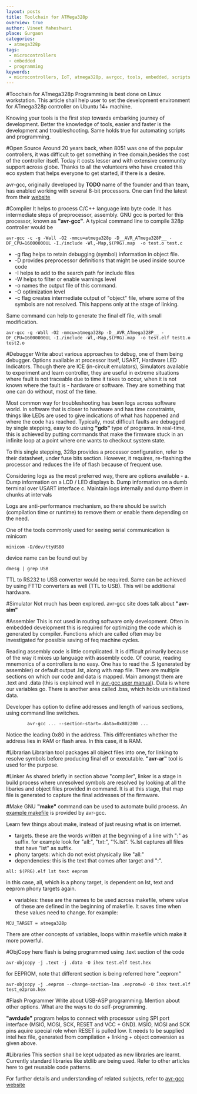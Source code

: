 ```yaml
---
layout: posts
title: Toolchain for ATMega328p
overview: true
author: Vineet Maheshwari
place: Gurgaon
categories: 
 - atmega328p
tags: 
 - microcontrollers
 - embedded
 - programming
keywords:
 - microcontrollers, IoT, atmega328p, avrgcc, tools, embedded, scripts
---
```


#Toochain for ATmega328p
Programming is best done on Linux workstation. This article shall help user to set the development environment for ATmega328p controller on Ubuntu 14+ machine.

Knowing your tools is the first step towards embarking journey of development. Better the knowledge of tools, easier and faster is the development and troubleshooting. Same holds true for automating scripts and programming.

#Open Source
Around 20 years back, when 8051 was one of the popular controllers, it was difficult to get something in free domain,besides the cost of the controller itself. Today it costs lesser and with extensive community support across globe. Thanks to all the volunteers who have created this eco system that helps everyone to get started, if there is a desire.

avr-gcc, originally developed by **TODO** name of the founder and than team, has enabled working with several 8-bit processors. One can find the latest from their [website](http://www.nongnu.org/avr-libc/user-manual)

#Compiler
It helps to process C/C++ language into byte code. It has intermediate steps of preprocessor, assembly. GNU gcc is ported for this processor, known as **"avr-gcc"**. A typical command line to compile 328p controller would be

```
avr-gcc -c -g -Wall -O2 -mmcu=atmega328p -D__AVR_ATmega328P__ -DF_CPU=16000000UL -I./include -Wl,-Map,$(PRG).map  -o test.o test.c
```

* -g flag helps to retain debugging (symbol) information in object file.
* -D provides preprocessor definitions that might be used inside source code
* -I helps to add to the search path for include files
* -W helps to filter or enable warnings level
* -o names the output file of this command.
* -O optimization level
* -c flag creates intermediate output of "object" file, where some of the symbols are not resolved. This happens only at the stage of linking.

Same command can help to generate the final elf file, with small modification. 

```
avr-gcc -g -Wall -O2 -mmcu=atmega328p -D__AVR_ATmega328P__ -DF_CPU=16000000UL -I./include -Wl,-Map,$(PRG).map  -o test.elf test1.o test2.o
```

#Debugger
Write about various approaches to debug, one of them being debugger. Options available at processor itself, USART, Hardware LED Indicators.
Though there are ICE (in-circuit emulators), Simulators available to experiment and learn controller, they are useful in extreme situations where fault is not traceable due to time it takes to occur, when it is not known where the fault is - hardware or software. They are something that one can do without, most of the time.

Most common way for troubleshooting has been logs across software world. In software that is closer to hardware and has time constraints, things like LEDs are used to give indications of what has happened and where the code has reached. Typically, most difficult faults are debugged by single stepping, easy to do using **"gdb"** type of programs. In real-time, this is achieved by putting commands that make the firmware stuck in an infinite loop at a point where one wants to checkout system state.

To this single stepping, 328p provides a processor configuration, refer to their datasheet, under fuse bits section. However, it requires, re-flashing the processor and reduces the life of flash because of frequent use.

Considering logs as the most preferred way, there are options available -
a. Dump information on a LCD / LED displays
b. Dump information on a dumb terminal over USART interface
c. Maintain logs internally and dump them in chunks at intervals

Logs are anti-performance mechanism, so there should be switch (compilation time or runtime) to remove them or enable them depending on the need.

One of the tools commonly used for seeing serial communication is minicom

```minicom -D/dev/ttyUSB0```

device name can be found out by

```dmesg | grep USB```

TTL to RS232 to USB converter would be required. Same can be achieved by using FTTD converters as well (TTL to USB). This will be additional hardware.

#Simulator
Not much has been explored. avr-gcc site does talk about **"avr-sim"**

#Assembler
This is not used in routing software only development. Often in embedded development this is required for optimizing the code which is generated by compiler. Functions which are called often may be investigated for possible saving of feq machine cycles.

Reading assembly code is little complicated. It is difficult primarily because of the way it mixes up language with assembly code. Of course, reading mnemonics of a controllers is no easy. One has to read the .S (generated by assembler) or default output .lst, along with map file. There are multiple sections on which our code and data is mapped. Main amongst them are .text and .data (this is explained well in [avr-gcc user manual](http://www.nongnu.org/avr-libc/user-manual/mem_sections.html)). Data is where our variables go. There is another area called .bss, which holds uninitialized data.

Developer has option to define addresses and length of various sections, using command line switches.

```
        avr-gcc ... --section-start=.data=0x802200 ...
```

Notice the leading 0x80 in the address. This differentiates whether the address lies in RAM or flash area. In this case, it is RAM.

#Librarian
Librarian tool packages all object files into one, for linking to resolve symbols before producing final elf or executable. **"avr-ar"** tool is used for the purpose.

#Linker
As shared briefly in section above "compiler", linker is a stage in build process where unresolved symbols are resolved by looking at all the libaries and object files provided in command. It is at this stage, that map file is generated to capture the final addresses of the firmware.

#Make
GNU **"make"** command can be used to automate build process. An [example makefile](http://www.nongnu.org/avr-libc/user-manual/group__demo__project.html) is provided by avr-gcc.

Learn few things about make, instead of just reusing what is on internet.

* targets. these are the words written at the begnning of a line with ":" as suffix. for example look for "all:", "txt:", "%.lst". %.lst captures all files that have "lst" as suffix.
* phony targets: which do not exist physically like "all:"
* dependencies: this is the text that comes after target and ":". 

```all: $(PRG).elf lst text eeprom```

in this case, all, which is a phony target, is dependent on lst, text and eeprom phony targets again.

* variables: these are the names to be used across makefile, where value of these are defined in the beginning of makefile. It saves time when these values need to change. for example:

```MCU_TARGET = atmega328p```

There are other concepts of variables, loops within makefile which make it more powerful.

#ObjCopy
here flash is being programmed using .text section of the code

```
avr-objcopy -j .text -j .data -O ihex test.elf test.hex
```

for EEPROM, note that different section is being referred here ".eeprom"

```
avr-objcopy -j .eeprom --change-section-lma .eeprom=0 -O ihex test.elf test_e2prom.hex 
```

#Flash Programmer
Write about USB-ASP programming. Mention about other options. What are the ways to do self-programming.

**"avrdude"** program helps to connect with processor using SPI port interface (MSIO, MOSI, SCK, RESET and VCC + GND). MSIO, MOSI and SCK pins aquire special role when RESET is pulled low. It needs to be supplied intel hex file, generated from compilation + linking + object conversion as given above.

#Libraries
This section shall be kept udpated as new libraries are learnt. Currently standard libraries like stdlib are being used. Refer to other articles here to get reusable code patterns.

For further details and understanding of related subjects, refer to <a href="http://www.atmel.com/webdoc/AVRLibcReferenceManual/overview_1overview_binutils.html">avr-gcc website</a>